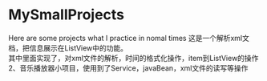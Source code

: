 # MySmallProjects
Here are some projects what I practice in nomal times
这是一个解析xml文档，把信息展示在ListView中的功能。  
其中里面实现了，对xml文件的解析，时间的格式化操作，item到ListView的操作
2、音乐播放器小项目，使用到了Service，javaBean，xml文件的读写等操作
